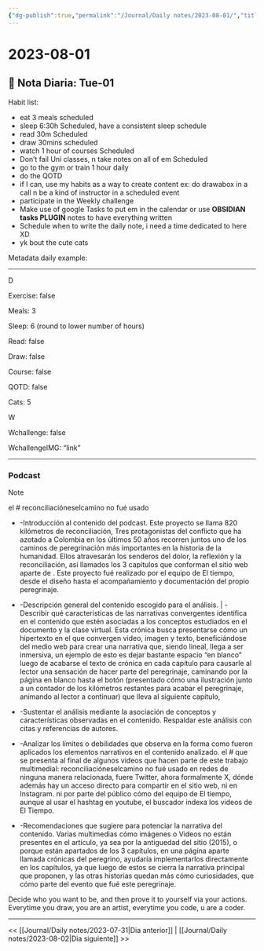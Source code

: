 ```yaml
---
{"dg-publish":true,"permalink":"/Journal/Daily notes/2023-08-01/","title":"2023-08-01","tags":["NoteType/Daily"],"created":"2023-08-01T13:51:16.478-05:00","updated":"2023-09-09T18:22:36.537-05:00"}
---
```



# 2023-08-01

## 📅 Nota Diaria: Tue-01

Habit list:

- eat 3 meals scheduled
- sleep 6:30h Scheduled, have a consistent sleep schedule
- read 30m Scheduled 
- draw 30mins scheduled 
- watch 1 hour of courses Scheduled
- Don’t fail Uni classes, n take notes on all of em Scheduled 
- go to the gym or train 1 hour daily 
- do the QOTD
- if I can, use my habits as a way to create content ex: do drawabox in a call n be a kind of instructor in a scheduled event 
- participate in the Weekly challenge 
- Make use of google Tasks to put em in the calendar or use **OBSIDIAN tasks PLUGIN** notes to have everything written
- Schedule when to write the daily note, i need a time dedicated to here XD
- yk bout the cute cats

Metadata daily example:

- - - 

D

Exercise: false

Meals: 3

Sleep: 6 (round to lower number of hours)

Read: false 

Draw: false 

Course: false 

QOTD: false 

Cats: 5

W

Wchallenge: false 

WchallengeIMG: “link” 

- - - 

### Podcast

> [!NOTE]
> el # reconciliacióneselcamino no fué usado
> 
> - -Introducción al contenido del podcast.
> Este proyecto se llama 820 kilómetros de reconciliación, 
> Tres protagonistas del conflicto que ha azotado a Colombia en los últimos 50 años recorren juntos uno de los caminos de peregrinación más importantes en la historia de la humanidad. Ellos atravesarán los senderos del dolor, la reflexión y la reconciliación, así llamados los 3 capítulos que conforman el sitio web aparte de .
> Este proyecto fué realizado por el equipo de El tiempo, desde el diseño hasta el acompañamiento y documentación del propio peregrinaje.
> - -Descripción general del contenido escogido para el análisis. | -Describir qué características de las narrativas convergentes identifica en el contenido que estén asociadas a los conceptos estudiados en el documento y la clase virtual.
> Esta crónica busca presentarse cómo un hipertexto en el que convergen video, imagen y texto, beneficiándose del medio web para crear una narrativa que, siendo lineal, llega a ser inmersiva, un ejemplo de esto es dejar bastante espacio “en blanco” luego de acabarse el texto de crónica en cada capítulo para causarle al lector una sensación de hacer parte del peregrinaje, caminando por la página en blanco hasta el botón (presentado cómo una ilustración junto a un contador de los kilómetros restantes para acabar el peregrinaje, animando al lector a continuar) que lleva al siguiente capítulo,
> 
> - -Sustentar el análisis mediante la asociación de conceptos y características observadas en el contenido. Respaldar este análisis con citas y referencias de autores.
> - -Analizar los límites o debilidades que observa en la forma como fueron aplicados los elementos narrativos en el contenido analizado.
> el # que se presenta al final de algunos videos que hacen parte de este trabajo multimedial: reconciliacióneselcamino no fué usado en redes de ninguna manera relacionada, fuere Twitter, ahora formalmente X, dónde además hay un acceso directo para compartir en el sitio web, ni en Instagram. ni por parte del público cómo del equipo de El tiempo, aunque al usar el hashtag en youtube, el buscador indexa los videos de El Tiempo.
> - -Recomendaciones que sugiere para potenciar la narrativa del contenido.
> Varias multimedias cómo imágenes o Videos no están presentes en el artículo, ya sea por la antiguedad del sitio (2015), o porque están apartados de los 3 capítulos, en una página aparte llamada crónicas del peregrino, ayudaría implementarlos directamente en los capítulos, ya que luego de estos se cierra la narrativa principal que proponen, y las otras historias quedan más cómo curiosidades, que cómo parte del evento que fué este peregrinaje.


Decide who you want to be, and then prove it to yourself via your actions.
Everytime you draw, you are an artist, everytime you code, u are a coder.


- - - 

<< [[Journal/Daily notes/2023-07-31\|Dia anterior]] | [[Journal/Daily notes/2023-08-02\|Dia siguiente]] >>

